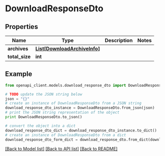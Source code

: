 # DownloadResponseDto


## Properties

Name | Type | Description | Notes
------------ | ------------- | ------------- | -------------
**archives** | [**List[DownloadArchiveInfo]**](DownloadArchiveInfo.md) |  | 
**total_size** | **int** |  | 

## Example

```python
from openapi_client.models.download_response_dto import DownloadResponseDto

# TODO update the JSON string below
json = "{}"
# create an instance of DownloadResponseDto from a JSON string
download_response_dto_instance = DownloadResponseDto.from_json(json)
# print the JSON string representation of the object
print DownloadResponseDto.to_json()

# convert the object into a dict
download_response_dto_dict = download_response_dto_instance.to_dict()
# create an instance of DownloadResponseDto from a dict
download_response_dto_form_dict = download_response_dto.from_dict(download_response_dto_dict)
```
[[Back to Model list]](../README.md#documentation-for-models) [[Back to API list]](../README.md#documentation-for-api-endpoints) [[Back to README]](../README.md)


